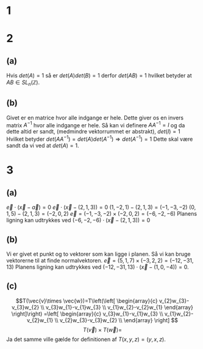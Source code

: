 # 1

# 2
## (a)
Hvis $det(A)=1$ så er $det(A)det(B)=1$ derfor $det(AB)=1$ hvilket betyder at $AB \in SL_{n}(\mathbb{Z})$.
## (b)
Givet er en matrice hvor alle indgange er hele. Dette giver os en invers matrix $A^{-1}$ hvor alle indgange er hele. Så kan vi definere $AA^{-1}=I$ og da dette altid er sandt, (medmindre vektorrummet er abstrakt), $det(I)=1$ Hvilket betyder $det(AA^{-1})=det(A)det(A^{-1})\Rightarrow det(A^{-1})=1$ Dette skal være sandt da vi ved at $det(A)=1$.

# 3
## (a)
$\vec{e}\cdot (\vec{x}-\vec{a})=0$
$\vec{e}\cdot (\vec{x}-(2,1,3))=0$
$(1,-2,1)-(2,1,3)=(-1,-3,-2)$
$(0,1,5)-(2,1,3)=(-2,0,2)$
$\vec{e}=(-1,-3,-2)\times (-2,0,2)=(-6,-2,-6)$
Planens ligning kan udtrykkes ved $(-6,-2,-6)\cdot (\vec{x}-(2,1,3))=0$
## (b)
Vi er givet et punkt og to vektorer som kan ligge i planen. Så vi kan bruge vektorerne til at finde normalvektoren.
$\vec{e}=(5,1,7)\times (-3,2,2)=(-12,-31,13)$
Planens ligning kan udtrykkes ved $(-12,-31,13)\cdot (\vec{x}-(1,0,-4))=0$.

## (c)
$$T(\vec{v}\times \vec{w})=T\left(\left[
\begin{array}{c}
v_{2}w_{3}-v_{3}w_{2} \\ 
v_{3}w_{1}-v_{1}w_{3} \\ 
v_{1}w_{2}-v_{2}w_{1}
\end{array}
\right]\right) =\left[
\begin{array}{c}
v_{3}w_{1}-v_{1}w_{3} \\ 
v_{1}w_{2}-v_{2}w_{1} \\ 
v_{2}w_{3}-v_{3}w_{2} \\ 
\end{array}
\right] $$
$$T(\vec{v})\times T(\vec{w})=$$
Ja det samme ville gælde for definitionen af $T(x,y,z)=(y,x,z)$.